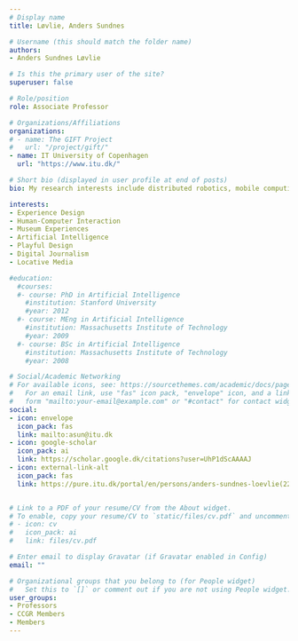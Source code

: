 ```yaml
---
# Display name
title: Løvlie, Anders Sundnes

# Username (this should match the folder name)
authors:
- Anders Sundnes Løvlie

# Is this the primary user of the site?
superuser: false

# Role/position
role: Associate Professor

# Organizations/Affiliations
organizations:
# - name: The GIFT Project
#   url: "/project/gift/"
- name: IT University of Copenhagen
  url: "https://www.itu.dk/"

# Short bio (displayed in user profile at end of posts)
bio: My research interests include distributed robotics, mobile computing and programmable matter.

interests:
- Experience Design
- Human-Computer Interaction
- Museum Experiences
- Artificial Intelligence
- Playful Design
- Digital Journalism
- Locative Media

#education:
  #courses:
  #- course: PhD in Artificial Intelligence
    #institution: Stanford University
    #year: 2012
  #- course: MEng in Artificial Intelligence
    #institution: Massachusetts Institute of Technology
    #year: 2009
  #- course: BSc in Artificial Intelligence
    #institution: Massachusetts Institute of Technology
    #year: 2008

# Social/Academic Networking
# For available icons, see: https://sourcethemes.com/academic/docs/page-builder/#icons
#   For an email link, use "fas" icon pack, "envelope" icon, and a link in the
#   form "mailto:your-email@example.com" or "#contact" for contact widget.
social:
- icon: envelope
  icon_pack: fas
  link: mailto:asun@itu.dk
- icon: google-scholar
  icon_pack: ai
  link: https://scholar.google.dk/citations?user=UhP1dScAAAAJ
- icon: external-link-alt
  icon_pack: fas
  link: https://pure.itu.dk/portal/en/persons/anders-sundnes-loevlie(22ec9269-2fff-4dbf-a9c7-5037559a15ee).html


# Link to a PDF of your resume/CV from the About widget.
# To enable, copy your resume/CV to `static/files/cv.pdf` and uncomment the lines below.
# - icon: cv
#   icon_pack: ai
#   link: files/cv.pdf

# Enter email to display Gravatar (if Gravatar enabled in Config)
email: ""

# Organizational groups that you belong to (for People widget)
#   Set this to `[]` or comment out if you are not using People widget.
user_groups:
- Professors
- CCGR Members
- Members
---
```


